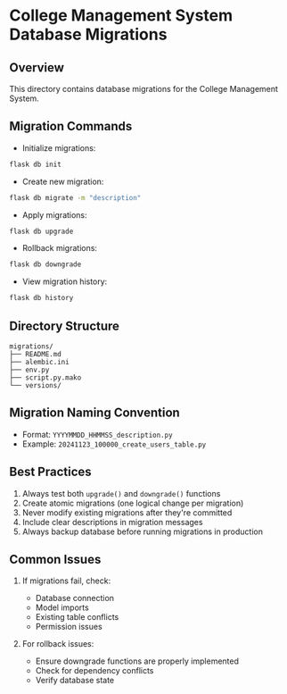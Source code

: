 # College Management System Database Migrations

## Overview
This directory contains database migrations for the College Management System.

## Migration Commands
- Initialize migrations:
```bash
flask db init
```

- Create new migration:
```bash
flask db migrate -m "description"
```

- Apply migrations:
```bash
flask db upgrade
```

- Rollback migrations:
```bash
flask db downgrade
```

- View migration history:
```bash
flask db history
```

## Directory Structure
```
migrations/
├── README.md
├── alembic.ini
├── env.py
├── script.py.mako
└── versions/
```

## Migration Naming Convention
- Format: `YYYYMMDD_HHMMSS_description.py`
- Example: `20241123_100000_create_users_table.py`

## Best Practices
1. Always test both `upgrade()` and `downgrade()` functions
2. Create atomic migrations (one logical change per migration)
3. Never modify existing migrations after they're committed
4. Include clear descriptions in migration messages
5. Always backup database before running migrations in production

## Common Issues
1. If migrations fail, check:
   - Database connection
   - Model imports
   - Existing table conflicts
   - Permission issues

2. For rollback issues:
   - Ensure downgrade functions are properly implemented
   - Check for dependency conflicts
   - Verify database state